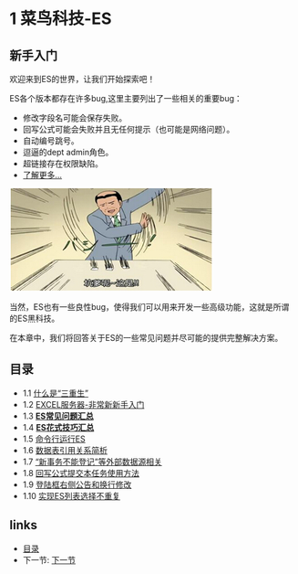 # 1 菜鸟科技-ES

## 新手入门
欢迎来到ES的世界，让我们开始探索吧！

ES各个版本都存在许多bug,这里主要列出了一些相关的重要bug：

- 修改字段名可能会保存失败。
- 回写公式可能会失败并且无任何提示（也可能是网络问题）。
- 自动编号跳号。
- 逗逼的dept admin角色。
- 超链接存在权限缺陷。
- [了解更多...](http://iesap.net/index.php/2015/09/04/es13/) 

![](images/bug.jpg?raw=true)

当然，ES也有一些良性bug，使得我们可以用来开发一些高级功能，这就是所谓的ES黑科技。

在本章中，我们将回答关于ES的一些常见问题并尽可能的提供完整解决方案。

## 目录  
 - 1.1 [什么是“三重生”](01.1.md)
 - 1.2 [EXCEL服务器-非常新新手入门](01.2.md)
 - 1.3 [**ES常见问题汇总**](01.3.md)
 - 1.4 [**ES花式技巧汇总**](01.4.md)
 - 1.5 [命令行运行ES](01.5.md)
 - 1.6 [数据表引用关系简析](01.6.md)
 - 1.7 [“新事务不能登记”等外部数据源相关](01.7.md)
 - 1.8 [回写公式提交本任务使用方法](01.8.md)
 - 1.9 [登陆框右侧公告和换行修改](01.9.md)
 - 1.10 [实现ES列表选择不重复](01.10.md)

## links
  * [目录](<preface.md>)
  * 下一节: [下一节](<01.1.md>)
